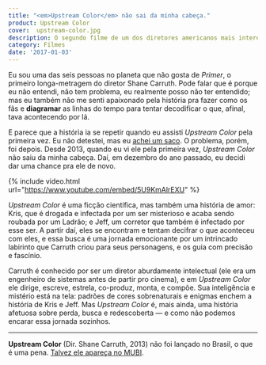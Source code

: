 ```yaml
---
title: "<em>Upstream Color</em> não sai da minha cabeça."
product: Upstream Color
cover:  upstream-color.jpg
description: O segundo filme de um dos diretores americanos mais interessantes dessa geração é um mistério — e você não vai querer sair dele.
category: Filmes
date: '2017-01-03'
---
```


Eu sou uma das seis pessoas no planeta que não gosta de _Primer_, o primeiro longa-metragem do diretor Shane Carruth. Pode falar que é porque eu não entendi, não tem problema, eu realmente posso não ter entendido; mas eu também não me senti apaixonado pela história pra fazer como os fãs e **diagramar** as linhas do tempo para tentar decodificar o que, afinal, tava acontecendo por lá.

E parece que a história ia se repetir quando eu assisti _Upstream Color_ pela primeira vez. Eu não detestei, mas eu [achei um saco](https://umfilmeumdia.wordpress.com/2013/10/10/upstream-color-2013/). O problema, porém, foi depois. Desde 2013, quando eu vi ele pela primeira vez, _Upstream Color_ não saiu da minha cabeça. Daí, em dezembro do ano passado, eu decidi dar uma chance pra ele de novo.

{% include video.html url="https://www.youtube.com/embed/5U9KmAlrEXU" %}

_Upstream Color_ é uma ficção científica, mas também uma história de amor: Kris, que é drogada e infectada por um ser misterioso e acaba sendo roubada por um Ladrão; e Jeff, um corretor que também é infectado por esse ser. A partir daí, eles se encontram e tentam decifrar o que aconteceu com eles, e essa busca é uma jornada emocionante por um intrincado labirinto que Carruth criou para seus personagens, e os guia com precisão e fascínio.

Carruth é conhecido por ser um diretor aburdamente intelectual (ele era um engenheiro de sistemas antes de partir pro cinema), e em _Upstream Color_ ele dirige, escreve, estrela, co-produz, monta, e compõe. Sua inteligência e mistério está na tela: padrões de cores sobrenaturais e enigmas enchem a história de Kris e Jeff. Mas _Upstream Color_ é, mais ainda, uma história afetuosa sobre perda, busca e redescoberta — e como não podemos encarar essa jornada sozinhos.

---

**Upstream Color** (Dir. Shane Carruth, 2013) não foi lançado no Brasil, o que é uma pena. [Talvez ele apareça no MUBI](https://mubi.com/tell-a-friend/global/1degzi1).
